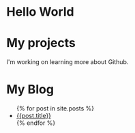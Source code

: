 # Hello World 
# My projects
I'm working on learning more about Github. 
# My Blog
<ul>
  {% for post in site.posts %}
  <li>
    <a href="{{ site.url }}{{ post.url }}"> {{post.title}}</a>
  </li>
  {% endfor %}
 </ul>
